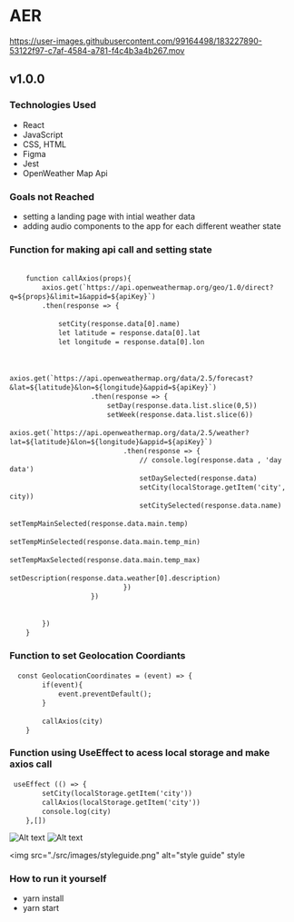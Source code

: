 # AER


https://user-images.githubusercontent.com/99164498/183227890-53122f97-c7af-4584-a781-f4c4b3a4b267.mov


## v1.0.0

### Technologies Used
- React
- JavaScript
- CSS, HTML
- Figma 
- Jest
- OpenWeather Map Api

### Goals not Reached

- setting a landing page with intial weather data 
- adding audio components to the app for each different weather state



### Function for making api call and setting state 

```
 
    function callAxios(props){
        axios.get(`https://api.openweathermap.org/geo/1.0/direct?q=${props}&limit=1&appid=${apiKey}`)
        .then(response => {
          
            setCity(response.data[0].name)
            let latitude = response.data[0].lat
            let longitude = response.data[0].lon
            
           
                axios.get(`https://api.openweathermap.org/data/2.5/forecast?&lat=${latitude}&lon=${longitude}&appid=${apiKey}`)
                    .then(response => {
                        setDay(response.data.list.slice(0,5))
                        setWeek(response.data.list.slice(6))
                        axios.get(`https://api.openweathermap.org/data/2.5/weather?lat=${latitude}&lon=${longitude}&appid=${apiKey}`)
                            .then(response => {
                                // console.log(response.data , 'day data')
                                setDaySelected(response.data)
                                setCity(localStorage.getItem('city', city))
                                setCitySelected(response.data.name)
                                setTempMainSelected(response.data.main.temp)
                                setTempMinSelected(response.data.main.temp_min)
                                setTempMaxSelected(response.data.main.temp_max)
                                setDescription(response.data.weather[0].description)
                            })
                    })
                    

        }) 
    }
```

### Function to set Geolocation Coordiants 
```
  const GeolocationCoordinates = (event) => {
        if(event){
            event.preventDefault();
        }
        
        callAxios(city)  
    }
```
### Function using UseEffect to acess local storage and make axios call 
```
 useEffect (() => {
        setCity(localStorage.getItem('city'))
        callAxios(localStorage.getItem('city'))
        console.log(city)
    },[])
```

<img
  src="./images/desktop.png"
  alt="Alt text"
  title="Optional title"
  style="display: inline-block; margin: 0 auto; max-width: 300px">
  <img
  src="./images/mobile.png"
  alt="Alt text"
  title="Optional title"
  style="display: inline-block; margin: 0 auto; max-width: 300px height: 50px">

<img src="./src/images/styleguide.png"
alt="style guide"
style
>

### How to run it yourself
- yarn install 
- yarn start
